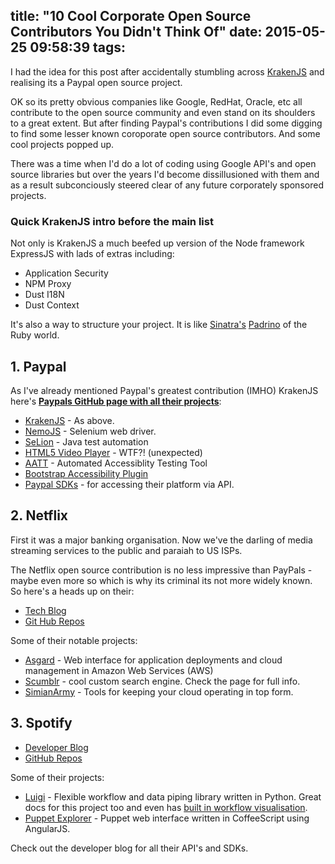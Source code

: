 title: "10 Cool Corporate Open Source Contributors You Didn't Think Of"
date: 2015-05-25 09:58:39
tags:
---

I had the idea for this post after accidentally stumbling across [KrakenJS](http://krakenjs.com/) and realising its a Paypal open source project. 

OK so its pretty obvious companies like Google, RedHat, Oracle, etc all contribute to the open source community and even stand on its shoulders to a great extent. But after finding Paypal's contributions I did some digging to find some lesser known coroporate open source contributors. And some cool projects popped up.

There was a time when I'd do a lot of coding using Google API's and open source libraries but over the years I'd become dissillusioned with them and as a result subconciously steered clear of any future corporately sponsored projects.

### Quick KrakenJS intro before the main list
Not only is KrakenJS a much beefed up version of the Node framework ExpressJS with lads of extras including:

* Application Security
* NPM Proxy
* Dust I18N
* Dust Context

It's also a way to structure your project. It is like [Sinatra's](http://www.sinatrarb.com/) [Padrino](http://www.padrinorb.com/) of the Ruby world.

## 1. Paypal
As I've already mentioned Paypal's greatest contribution (<acrnym title="In My Humble Opinion">IMHO</acronym>) KrakenJS here's **[Paypals GitHub page with all their projects](http://paypal.github.io/)**:

* [KrakenJS](http://krakenjs.com/) - As above.
* [NemoJS](http://paypal.github.io/nemo/) - Selenium web driver.
* [SeLion](http://selion.io/) - Java test automation
* [HTML5 Video Player](http://paypal.github.io/accessible-html5-video-player/) - WTF?! (unexpected)
* [AATT](http://github.com/paypal/AATT/) - Automated Accessiblity Testing Tool
* [Bootstrap Accessibility Plugin](http://paypal.github.io/bootstrap-accessibility-plugin/)
* [Paypal SDKs](http://paypal.github.io/sdk/) - for accessing their platform via API.

## 2. Netflix
First it was a major banking organisation. Now we've the darling of media streaming services to the public and paraiah to US ISPs.

The Netflix open source contribution is no less impressive than PayPals - maybe even more so which is why its criminal its not more widely known. So here's a heads up on their:

* [Tech Blog](http://techblog.netflix.com/)
* [Git Hub Repos](https://github.com/Netflix)

Some of their notable projects:

* [Asgard](https://github.com/Netflix/asgard) - Web interface for application deployments and cloud management in Amazon Web Services (AWS)
* [Scumblr](https://github.com/Netflix/Scumblr) - cool custom search engine. Check the page for full info.
* [SimianArmy](https://github.com/Netflix/SimianArmy) - Tools for keeping your cloud operating in top form.


## 3. Spotify

* [Developer Blog](https://developer.spotify.com/)
* [GitHub Repos](https://github.com/spotify)

Some of their projects:
* [Luigi](https://github.com/spotify/luigi) - Flexible workflow and data piping library written in Python. Great docs for this project too and even has [built in workflow visualisation](https://raw.githubusercontent.com/spotify/luigi/master/doc/user_recs.png).
* [Puppet Explorer](https://github.com/spotify/puppetexplorer) - Puppet web interface written in CoffeeScript using AngularJS.

Check out the developer blog for all their API's and SDKs.